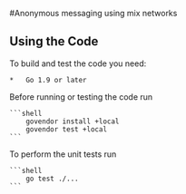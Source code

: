 #Anonymous messaging using mix networks
## Using the Code
To build and test the code you need:

    *   Go 1.9 or later

Before running or testing the code run 
    
    ```shell
        govendor install +local
        govendor test +local
    ```
    
To perform the unit tests run 

    ```shell
        go test ./...
    ```
    
